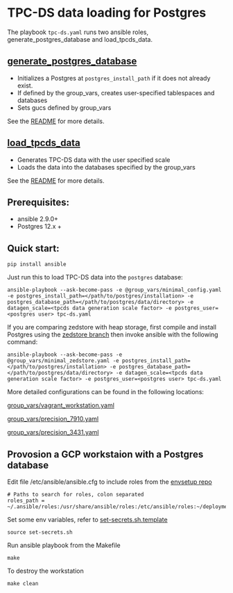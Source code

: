 # TPC-DS data loading for Postgres

The playbook `tpc-ds.yaml` runs two ansible roles, generate_postgres_database and
load_tpcds_data. 

## [generate_postgres_database](roles/generate_postgres_database)

 * Initializes a Postgres at `postgres_install_path` if it does not already exist.
 * If defined by the group_vars, creates user-specified tablespaces and databases
 * Sets gucs defined by group_vars

See the [README](roles/generate_postgres_database/README.md) for more details.

## [load_tpcds_data](roles/load_tpcds_data)

 * Generates TPC-DS data with the user specified scale
 * Loads the data into the databases specified by the group_vars

See the [README](roles/load_tpcds_data/README.md) for more details.

## Prerequisites:

 * ansible 2.9.0+
 * Postgres 12.x +

## Quick start:

```shell
pip install ansible
```

Just run this to load TPC-DS data into the `postgres` database:

```shell
ansible-playbook --ask-become-pass -e @group_vars/minimal_config.yaml -e postgres_install_path=</path/to/postgres/installation> -e postgres_database_path=</path/to/postgres/data/directory> -e datagen_scale=<tpcds data generation scale factor> -e postgres_user=<postgres user> tpc-ds.yaml
```

If you are comparing zedstore with heap storage, first compile and install Postgres using the [zedstore branch](https://github.com/greenplum-db/postgres/tree/zedstore) then invoke ansible with the following command:

```shell
ansible-playbook --ask-become-pass -e @group_vars/minimal_zedstore.yaml -e postgres_install_path=</path/to/postgres/installation> -e postgres_database_path=</path/to/postgres/data/directory> -e datagen_scale=<tpcds data generation scale factor> -e postgres_user=<postgres user> tpc-ds.yaml
```

More detailed configurations can be found in the following locations:

[group_vars/vagrant_workstation.yaml](group_vars/vagrant_workstation.yaml)

[group_vars/precision_7910.yaml](group_vars/precision_7910.yaml)

[group_vars/precision_3431.yaml](group_vars/precision_3431.yaml)


## Provosion a GCP workstaion with a Postgres database

Edit file /etc/ansible/ansible.cfg to include roles from the [envsetup repo](https://github.com/dreddor/envsetup/tree/tpc-ds-gen)
```
# Paths to search for roles, colon separated
roles_path = ~/.ansible/roles:/usr/share/ansible/roles:/etc/ansible/roles:~/deployments/envsetup/roles
```

Set some env variables, refer to [set-secrets.sh.template](set-secrets.sh.template)
```
source set-secrets.sh
```

Run ansible playbook from the Makefile
```
make
```

To destroy the workstation
```
make clean
```
